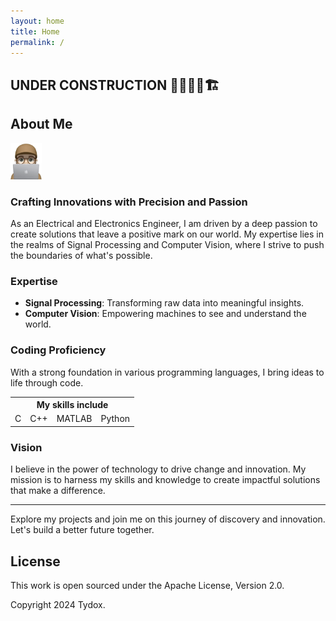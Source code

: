 ```yaml
---
layout: home
title: Home
permalink: /
---
```


## UNDER CONSTRUCTION 🚧👷🏻‍♂️🏗️


## About Me
<img src="/assets/web-selfie.png" alt="drawing" width="50"/>


### Crafting Innovations with Precision and Passion

As an Electrical and Electronics Engineer, I am driven by a deep passion to create solutions that leave a positive mark on our world. My expertise lies in the realms of Signal Processing and Computer Vision, where I strive to push the boundaries of what's possible.

### Expertise

- **Signal Processing**: Transforming raw data into meaningful insights.
- **Computer Vision**: Empowering machines to see and understand the world.

### Coding Proficiency

With a strong foundation in various programming languages, I bring ideas to life through code. 
<table>
  <tr>
    <th colspan="4">My skills include</th>
  </tr>
  <tr>
    <td>C</td>
    <td>C++</td>
    <td>MATLAB</td>
    <td>Python</td>
  </tr>
</table>


### Vision

I believe in the power of technology to drive change and innovation. My mission is to harness my skills and knowledge to create impactful solutions that make a difference.

---

Explore my projects and join me on this journey of discovery and innovation. Let's build a better future together.









## License

This work is open sourced under the Apache License, Version 2.0.

Copyright 2024 Tydox.

